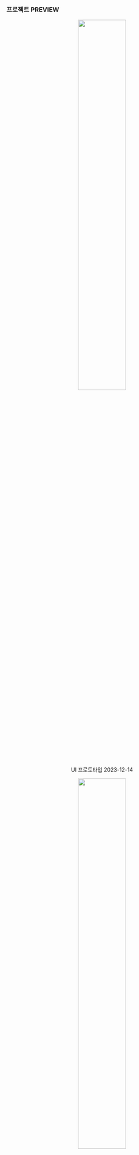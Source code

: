 ### 프로젝트 PREVIEW
<!-- [![Netlify Status](https://api.netlify.com/api/v1/badges/9ec5eebb-2205-4017-8546-59e69a64ece8/deploy-status)](https://app.netlify.com/sites/red-steps/deploys) -->
<!-- <div align="center">
  <img src="http://www.storywarren.com/wp-content/uploads/2016/09/space-1.jpg" alt="이미지 설명">
  <p>우주</p>
</div> -->
<!-- ![WHERE IS IMG?](https://red-steps.netlify.app/rpa_program.PNG)  이 방식은 IMAGE RESIZING 안된다고 해서 방식 변경, 방법이 있긴한데 지킬관련 코드를 이용해야 함-->


[//]: # (<div align="center">)

[//]: # (  <img src="https://red-steps.netlify.app/ui_prototype_2023_12_12_11_14.PNG" width="90%" height="90%"/>   )

[//]: # (  <p>ui_prototype_2023_12_12_11_14.PNG</p>)

[//]: # (</div>)

[//]: # (<div align="center">)

[//]: # (  <img src="https://red-steps.netlify.app/new_ui_prototype_2023_12_13_20_03.png" width="90%" height="90%"/>   )

[//]: # (  <p>ui_prototype_2023_12_13_20_03.png</p>)

[//]: # (</div>)

[//]: # (<div align="center">)

[//]: # (  <img src="https://red-steps.netlify.app/new_ui_prototype_2023_12_14_01_11.png" width="40%" height="40%"/> )

[//]: # (  <p>ui_prototype_2023_12_14_01_11.png</p>)

[//]: # (</div>)

<div align="center">
  <img src="https://red-steps.netlify.app/new_ui_prototype_2023_12_14_16_39.png" width="50%" height="50%"/> 
  <p>UI 프로토타입 2023-12-14</p>
</div>

[//]: # (<div align="center">)

[//]: # (  <img src="https://red-steps.netlify.app/new_ui_prototype_2023_12_16_17_08.png" width="50%" height="50%"/> )

[//]: # (  <p>UI 프로토타입 2023-12-16</p>)

[//]: # (</div>)

<div align="center">
  <img src="https://red-steps.netlify.app/new_ui_prototype_2023_12_17_11_51.png" width="50%" height="50%"/> 
  <p>UI 프로토타입 2023-12-17</p>
</div>

<div align="center">
  <img src="https://red-steps.netlify.app/new_ui_prototype_2023_12_25_01_48.png" width="50%" height="50%"/> 
  <p>UI 프로토타입 2023-12-25</p>
</div>
 

<!-- ![WHERE IS IMG?](https://red-steps.netlify.app/sky1.jpg) -->
<!-- ![WHERE IS IMG?](https://red-steps.netlify.app/sky2.jpg) -->
<!-- ![WHERE IS IMG?](https://red-steps.netlify.app/sky3.jpg) -->
<!-- ![WHERE IS IMG?](https://red-steps.netlify.app/sky4.jpg) -->
<!-- ![WHERE IS IMG?](https://red-steps.netlify.app/sky5.jpg) -->
[//]: # (![WHERE IS IMG?]&#40;https://red-steps.netlify.app/sky6.jpg&#41;)
<!-- *LOVELY MY DOG.png* -->  
 


### 프로젝트 기본설명
 ```bash
"토이 프로젝트 진행"
-주제
    윈도우 기반 자동화 프로그램
-개발환경
    FE : Vercel/Node.js/React/Next.js
    BE : AWS EC2/Ubuntu/Nginx/Docker/Uvicorn/Fastapi
-참여인원 및 리소스
    1인 개발
-개발기간
    2022.12.xx - 2024.02.08 
-결과
    https://github.com/pk_system/archive_py
-성과
    컴퓨터 반복업무 효율개선
    지역정보/미세먼지 정보 웹 크롤링 자동화
    파일분류 자동화
    파일백업 자동화
    유튜브 영상클립 다운로드
```

### 아래는 테스트 환경입니다
```
WINDOWS 10 PRO 
PYTHON 3.12.0 
bandizip  
ffmpeg
pot player
```

### 개발 규칙
``` 
가능한한 대상(파일/디렉토리) 경로를 고려합니다.    
PyInstaller를 사용하여 패키지 파일을 exe 파일로 배포합니다.
파일 자동 백업(일정에 따라)
```

### 개발 타임라인 
```bash
2023 12 09 12:20:48  "README.md" 적용
2023 12 09 12:20:48  프로젝트 트리 생성
2023 12 09 12:20:48  "main.py"을 "index.py"로 대체
2023 12 09 12:20:48  파일 자동 백업 기능 추가 
2023 12 09 12:20:48  유사한 파이썬 가상 환경에서 수행된 테스트 프로젝트를 이 프로젝트에 통합 시작
2023 12 09 12:20:48  ".gitignore" 적용 
2023 12 09 12:20:48  프로젝트 트리 업데이트 (필요한 파일과 불필요한 파일로 구분)
2023 12 09 22:02:29  MP4를 MP3로 변환하는 기능 추가 
2023 12 09 22:02:29  MP4를 WAV로 변환하는 기능 추가
2023 12 09 22:02:29  MP4를 WEBM으로 변환하는 기능 추가
2023 12 09 22:02:29  WAV를 FLAC로 변환하는 기능 추가
2023 12 09 22:02:29  FFmpeg을 사용하여 비디오와 사운드를 병합하는 기능 추가
2023 12 09 22:02:29  CMD.EXE 콘솔 색상을 권장하고 색상 명령을 클립보드에 복사하는 기능 추가 
2023 12 09 22:02:29  한국어 텍스트를 한국어 음성으로 TTS하는 기능 추가
2023 12 12 11:44:35  WRTN/BARD AI 웹사이트에 질문하는 기능 추가
2023 12 12 11:44:35  스크린샷을 찍는 기능 추가
2023 12 12 11:44:35  YouTube를 다운로드하는 기능 추가 (고화질로 가능한한)
2023 12 12 11:44:35  대상을 백업하는 기능 추가 (디렉토리 또는 파일인지에 상관없이 백업 가능)
2023 12 13 20:01:40  프로토타입으로 UI 변경
2023 12 13 20:01:40  일부 함수의 테스트와 디버그 진행 (파일 경로 문제 없음/의도하지 않은 함수 호출 없음)
2023 12 13 20:01:40  PyInstaller를 사용하여 빌드 테스트 진행 (TTS 기능 실패, 파일 경로와 관련된 코드로 인한 문제로 예상되며, 이는 해결되지 않은 문제입니다)
2023 12 14 01:27:55  컴퓨터 종료 기능 추가
2023 12 14 01:27:55  컴퓨터 재부팅 기능 추가
2023 12 13 20:01:40  프로토타입으로 UI 업데이트
2023 12 14 16:27:12  고정폭 글꼴 적용
2023 12 16 14:13:41  GUI 디자인 업데이트
2023 12 16 14:13:41  Pyside6 애플리케이션을 따라 싱글톤 프로그램 디자인 패턴 적용
2023 12 17 11:54:32  창 크기 전환 기능 추가 
2023 12 25 01:44:06  pandas/matplotlib/FinanceDataReader/threading 기본 개념 테스트
2023 12 25 01:44:06  sleep() 메서드의 시간 성능 최적화를 위해 여러 번 테스트 진행 
2023 12 25 01:44:06  pkg_png\text to voice icon.png 이미지 추가 (대상 웹사이트 이미지 변경을 위해)
2023 12 25 01:44:06  폰트 적용
2023 12 25 01:44:06  스케줄러 추가 (threading 모듈)
2023 12 25 01:44:06  카운트다운으로 자동 클릭 기능 추가
2023 12 25 01:44:06  프로그램 단축키 전환 기능 추가 (pynput 모듈)
2023 12 30 22:42:49  파일/디렉토리 수정 모니터링 기능 추가
2023 12 30 22:42:49  빈 디렉토리 수집 기능 추가
2023 12 30 22:42:49  특정 파일 수집 기능 추가
2023 12 30 22:42:49  쓸모없는 파일 수집 기능 추가
2023 12 30 22:42:49  디렉토리 병합 기능 추가
2023 12 30 22:42:49  TTS 기능을 비동기로 수정 
2023 12 30 22:42:49  파일/디렉토리 백업 일정 수정
```



<!-- ### ABBREVIATED? USAGE EXAMPLE -->
<!-- - clone this project 
- run "~\archive_py\dist\index.exe" -->
<!-- NOT READY YET, BUT I HAVE A PLAN TO BUILD PROGRAM AS PYINSTALLER AND I AM STUDING LICENSE RELATED TO PROGRAM PUBLISHING. -->
<!-- ### DETAIL USAGE EXAMPLE FOR GIT HUB BEGINNER -->
<!-- NOT READY YET, BUT I HAVE A PLAN TO BUILD PROGRAM AS PYINSTALLER AND I AM STUDING LICENSE RELATED TO PROGRAM PUBLISHING. -->
<!-- - press windows key
- type cmd.exe
- press enter
- type a right command in cmd.exe    ->       cd Desktop
- press enter
- type a right command in cmd.exe    ->       git clone "~~~"
- press enter
- wait a minutes until done
- type a right command in cmd.exe    ->       explore.exe "~\archive_py\dist\index.exe"
- press enter
- now, you can meet "index.exe" at your desktop of windows.
- Run "index.exe" by double click
- if you don't want to use this program, just remove directory archive_py at desktop of windows. -->

